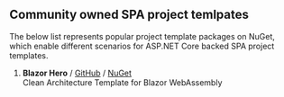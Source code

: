 ## Community owned SPA project temlpates
The below list represents popular project template packages on NuGet, which enable different scenarios for ASP.NET Core backed SPA project templates.

1. **Blazor Hero** / [GitHub](https://github.com/blazorhero/CleanArchitecture) /  [NuGet](https://www.nuget.org/packages/BlazorHero.CleanArchitecture/)<br />
  Clean Architecture Template for Blazor WebAssembly